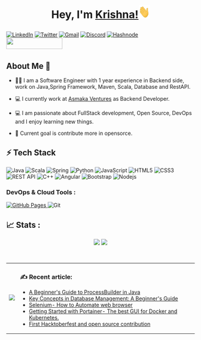 
# <p align="center">Hey, I'm <a href="https://krishnapro.github.io/" target="_blank">Krishna!</a><img src="hi.gif" width="30px" height="35">
</p>

<p align="center">

<a href="https://www.linkedin.com/in/krishnakumar25/">![LinkedIn](https://img.shields.io/badge/LinkedIn-0A66C2.svg?style=for-the-badge&logo=LinkedIn&logoColor=white)</a>
<a href="https://twitter.com/krishnapro_">![Twitter](https://img.shields.io/badge/Twitter-1DA1F2.svg?style=for-the-badge&logo=Twitter&logoColor=white)</a>
<a href="mailto:krishnachaurasia1998@gmail.com">![Gmail](https://img.shields.io/badge/Gmail-EA4335.svg?style=for-the-badge&logo=Gmail&logoColor=white)</a>
<a href="https://discordapp.com/users/Krishn#3230">![Discord](https://img.shields.io/badge/Discord-5865F2.svg?style=for-the-badge&logo=Discord&logoColor=white)</a>
 <a href="https://krishnakumar.hashnode.dev/">![Hashnode](https://img.shields.io/badge/Hashnode-2962FF.svg?style=for-the-badge&logo=Hashnode&logoColor=white)</a>
 <a href="https://www.buymeacoffee.com/krishnapro"><img src="https://img.buymeacoffee.com/button-api/?text=Buy me a coffee&emoji=&slug=krishnapro&button_colour=FF5F5F&font_colour=ffffff&font_family=Cookie&outline_colour=000000&coffee_colour=FFDD00" style="height: 30px !important; width: 150px !important;"/></a>
</p> 

## About Me 🚀

- :man_student: I am a Software Engineer with 1 year experience in Backend side, work on Java,Spring Framework, Maven, Scala, Database and RestAPI.

- 💻 I currently work at <a href="https://www.asmaka.biz/">Asmaka Ventures</a> as Backend Developer.

- 💻 I am passionate about FullStack development, Open Source, DevOps and I enjoy learning new things.
- :dart: Current goal is contribute more in opensorce.

<!--
<table style="align-item: center">
<tr >
<th style="width: 300px">✍ Blog </th>
<th style="width: 300px"> 💰 Support me </th>
</tr>
<tr >
<td style="text-align: center"> <a href="https://krishnakumar.hashnode.dev/"><img src="https://img.shields.io/badge/Hashnode-2962FF?style=for-the-badge&logo=hashnode&logoColor=white" height="30px"></a>  </td>
<td  style="text-align: center"><a href="https://www.buymeacoffee.com/krishnapro" target="_blank"><img src="https://cdn.buymeacoffee.com/buttons/v2/default-red.png" alt="Buy Me A Coffee" style="height: 30px !important;width: 150px !important; border-radius: 200px !important;" /></a> </td>
</tr>

</table>
-->


## ⚡ Tech Stack

<!-- ### Languages and Tools : -->

![Java](https://img.shields.io/badge/-java-E34A86?style=flat-square&logo=java)
![Scala](https://img.shields.io/badge/scala-%23DC322F.svg?style=flat-square&logo=scala&logoColor=white)
![Spring](https://img.shields.io/badge/spring-%236DB33F.svg?style=flat-square&logo=spring&logoColor=white)
![Python](https://img.shields.io/badge/-Python-black?style=flat-square&logo=Python)
![JavaScript](https://img.shields.io/badge/-JavaScript-black?style=flat-square&logo=javascript)
![HTML5](https://img.shields.io/badge/-HTML5-E34F26?style=flat-square&logo=html5&logoColor=white)
![CSS3](https://img.shields.io/badge/-CSS3-1572B6?style=flat-square&logo=css3)
![REST API](https://img.shields.io/badge/-RESTAPI-170095?style=flat-square&logo=RESTAPI&logoColor=white)
![C++](https://img.shields.io/badge/-C++-00599C?style=flat-square&logo=c)
 ![Angular](https://img.shields.io/badge/Angular-DD0031?style=flat-square&logo=angular&logoColor=white)
![Bootstrap](https://img.shields.io/badge/Bootstrap-563D7C?style=flat-square&logo=bootstrap&logoColor=white)
![Nodejs](https://img.shields.io/badge/-Nodejs-black?style=flat-square&logo=Node.js)

 <!-- <a href="#"><img alt="Keras" src="https://img.shields.io/badge/Keras%20-%23D00000.svg?logo=Keras&logoColor=white"></a> -->
### DevOps & Cloud Tools :
<a href="#"><img alt="GitHub Pages" src="https://img.shields.io/badge/GitHub%20Pages-%23327FC7.svg?logo=github&logoColor=white"> </a>![Git](https://img.shields.io/badge/-Git-black?&logo=git)

<!-- ## 💰 Support me :

<a href="https://www.buymeacoffee.com/krishnapro" target="_blank"> 
    <img src="https://cdn.buymeacoffee.com/buttons/v2/default-red.png" alt="Buy Me A Coffee" style="height: 30px !important;width: 150px !important; border-radius: 200px !important;" >
    </a> -->


## 📈 Stats :
<p align="center">
<img width="48%" src="https://github-readme-stats.vercel.app/api?username=Krishnapro&count_private=true&show_icons=true&theme=tokyonight"/>

<img width="48%" src="https://github-readme-streak-stats.herokuapp.com/?user=Krishnapro&theme=tokyonight"/>
</p></br>

<!-- ![visitors](https://visitor-badge.laobi.icu/badge?page_id=Krishnapro.Krishnapro) -->

<!-- <p align="center"> -->

<table>
<tr>
<td><img src="https://github-readme-stats.vercel.app/api/top-langs/?username=Krishnapro&langs_count=10&count_private=true&layout=compact&theme=tokyonight"/></td>

<td>

### :writing_hand: Recent article:
<!-- HASHNODE_BLOG:START -->
- [A Beginner's Guide to ProcessBuilder in Java](https://krishnakumar.hashnode.dev/a-beginners-guide-to-processbuilder-in-java)
- [Key Concepts in Database Management: A Beginner's Guide](https://krishnakumar.hashnode.dev/key-concepts-in-database-management-a-beginners-guide)
- [Selenium- How to Automate web browser](https://krishnakumar.hashnode.dev/selenium-how-to-automate-web-browser)
- [Getting Started with Portainer- The best GUI for Docker and Kubernetes.](https://krishnakumar.hashnode.dev/getting-started-with-portainer-the-best-gui-for-docker-and-kubernetes)
- [First Hacktoberfest and open source contribution](https://krishnakumar.hashnode.dev/first-hacktoberfest-and-open-source-contribution)
<!-- HASHNODE_BLOG:END -->
</td>
</tr>
</table>